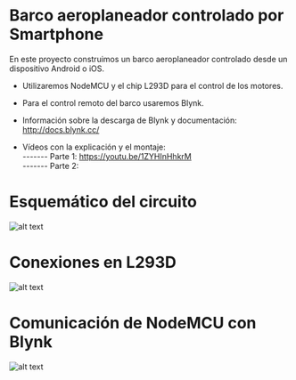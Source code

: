 # Barco aeroplaneador controlado por Smartphone

En este proyecto construimos un barco aeroplaneador controlado desde un dispositivo Android o iOS.

* Utilizaremos NodeMCU y el chip L293D para el control de los motores.

* Para el control remoto del barco usaremos Blynk.
* Información sobre la descarga de Blynk y documentación: http://docs.blynk.cc/

* Vídeos con la explicación y el montaje: <br>
------- Parte 1: https://youtu.be/1ZYHInHhkrM  <br>
------- Parte 2: 


# Esquemático del circuito

![alt text](https://i.imgur.com/0i1ikjo.png)

# Conexiones en L293D

![alt text](https://i.imgur.com/a5hTUw2.png)

# Comunicación de NodeMCU con Blynk

![alt text](https://i.imgur.com/CWF4bFv.png)
